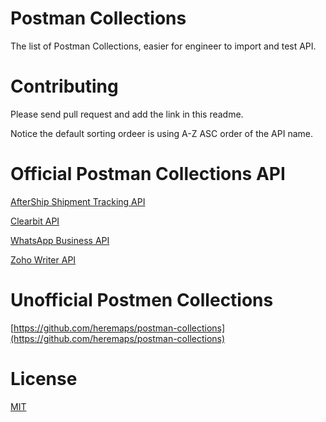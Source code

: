 # Postman Collections
The list of Postman Collections, easier for engineer to import and test API.

# Contributing
Please send pull request and add the link in this readme.

Notice the default sorting ordeer is using A-Z ASC order of the API name. 

# Official Postman Collections API
[AfterShip Shipment Tracking API](https://docs.aftership.com/api/4/api-console)

[Clearbit API](https://clearbit.com/docs?ruby#api-reference)

[WhatsApp Business API](https://developers.facebook.com/docs/whatsapp/guides/postman/)

[Zoho Writer API](https://www.zoho.com/writer/help/api/v1/download-postman-collection.html)

# Unofficial Postmen Collections
[https://github.com/heremaps/postman-collections](https://github.com/heremaps/postman-collections)


# License

[MIT](LICENSE)
